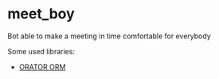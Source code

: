 # meet_boy
Bot able to make a meeting in time comfortable for everybody

Some used libraries:
* [ORATOR ORM](https://orator-orm.com/)
